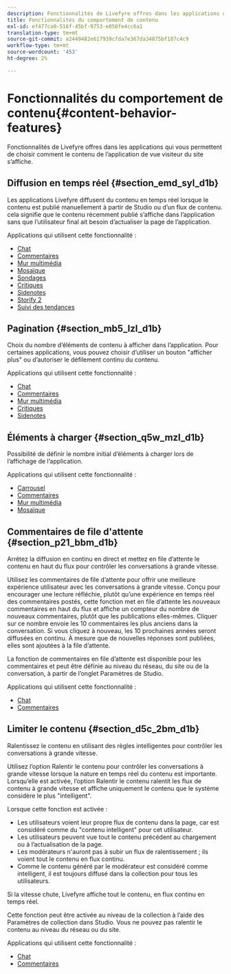 ```yaml
---
description: Fonctionnalités de Livefyre offres dans les applications qui vous permettent de choisir comment le contenu de l’application de vue visiteur du site s’affiche.
title: Fonctionnalités du comportement de contenu
exl-id: ef477ca0-516f-45bf-9753-e050fe4cc6a1
translation-type: tm+mt
source-git-commit: a2449482e617939cfda7e367da34875bf187c4c9
workflow-type: tm+mt
source-wordcount: '453'
ht-degree: 2%

---
```


# Fonctionnalités du comportement de contenu{#content-behavior-features}

Fonctionnalités de Livefyre offres dans les applications qui vous permettent de choisir comment le contenu de l’application de vue visiteur du site s’affiche.

## Diffusion en temps réel {#section_emd_syl_d1b}

Les applications Livefyre diffusent du contenu en temps réel lorsque le contenu est publié manuellement à partir de Studio ou d’un flux de contenu. cela signifie que le contenu récemment publié s’affiche dans l’application sans que l’utilisateur final ait besoin d’actualiser la page de l’application.

Applications qui utilisent cette fonctionnalité :

* [Chat](/help/using/c-about-apps/c-chat-app/c-chat-app.md#c_chat_app)
* [Commentaires](/help/using/c-about-apps/c-comments/c-comments.md)
* [Mur multimédia](/help/using/c-about-apps/c-media-wall-app/c-media-wall-app.md#c_media_wall_app)
* [Mosaïque](/help/using/c-about-apps/c-mosaic-app/c-mosaic-app.md#c_mosaic_app)
* [Sondages](/help/using/c-about-apps/c-polls-app/c-polls-app.md#c_polls_app)
* [Critiques](/help/using/c-about-apps/c-reviews-app/c-reviews-app.md#c_reviews_app)
* [Sidenotes](/help/using/c-about-apps/c-sidenotes-app/c-sidenotes-app.md#c_sidenotes_app)
* [Storify 2](/help/using/c-about-apps/c-storify2/c-storify2.md#c_storify2)
* [Suivi des tendances](/help/using/c-about-apps/c-trending-app/c-trending-app.md#c_trending_app)

## Pagination {#section_mb5_lzl_d1b}

Choix du nombre d’éléments de contenu à afficher dans l’application. Pour certaines applications, vous pouvez choisir d’utiliser un bouton &quot;afficher plus&quot; ou d’autoriser le défilement continu du contenu.

Applications qui utilisent cette fonctionnalité :

* [Chat](/help/using/c-about-apps/c-chat-app/c-chat-app.md#c_chat_app)
* [Commentaires](/help/using/c-about-apps/c-comments/c-comments.md)
* [Mur multimédia](/help/using/c-about-apps/c-media-wall-app/c-media-wall-app.md#c_media_wall_app)
* [Critiques](/help/using/c-about-apps/c-reviews-app/c-reviews-app.md#c_reviews_app)
* [Sidenotes](/help/using/c-about-apps/c-sidenotes-app/c-sidenotes-app.md#c_sidenotes_app)

## Éléments à charger {#section_q5w_mzl_d1b}

Possibilité de définir le nombre initial d’éléments à charger lors de l’affichage de l’application.

Applications qui utilisent cette fonctionnalité :

* [Carrousel](/help/using/c-about-apps/c-carousel-app/c-carousel-app.md#c_carousel_app)
* [Commentaires](/help/using/c-about-apps/c-comments/c-comments.md)
* [Mur multimédia](/help/using/c-about-apps/c-media-wall-app/c-media-wall-app.md#c_media_wall_app)
* [Mosaïque](/help/using/c-about-apps/c-mosaic-app/c-mosaic-app.md#c_mosaic_app)

## Commentaires de file d&#39;attente {#section_p21_bbm_d1b}

Arrêtez la diffusion en continu en direct et mettez en file d’attente le contenu en haut du flux pour contrôler les conversations à grande vitesse.

Utilisez les commentaires de file d’attente pour offrir une meilleure expérience utilisateur avec les conversations à grande vitesse. Conçu pour encourager une lecture réfléchie, plutôt qu’une expérience en temps réel des commentaires postés, cette fonction met en file d’attente les nouveaux commentaires en haut du flux et affiche un compteur du nombre de nouveaux commentaires, plutôt que les publications elles-mêmes. Cliquer sur ce nombre envoie les 10 commentaires les plus anciens dans la conversation. Si vous cliquez à nouveau, les 10 prochaines années seront diffusées en continu. À mesure que de nouvelles réponses sont publiées, elles sont ajoutées à la file d’attente.

La fonction de commentaires en file d’attente est disponible pour les commentaires et peut être définie au niveau du réseau, du site ou de la conversation, à partir de l’onglet Paramètres de Studio.

Applications qui utilisent cette fonctionnalité :

* [Chat](/help/using/c-about-apps/c-chat-app/c-chat-app.md#c_chat_app)
* [Commentaires](/help/using/c-about-apps/c-comments/c-comments.md)

## Limiter le contenu {#section_d5c_2bm_d1b}

Ralentissez le contenu en utilisant des règles intelligentes pour contrôler les conversations à grande vitesse.

Utilisez l’option Ralentir le contenu pour contrôler les conversations à grande vitesse lorsque la nature en temps réel du contenu est importante. Lorsqu’elle est activée, l’option Ralentir le contenu ralentit les flux de contenu à grande vitesse et affiche uniquement le contenu que le système considère le plus &quot;intelligent&quot;.

Lorsque cette fonction est activée :

* Les utilisateurs voient leur propre flux de contenu dans la page, car est considéré comme du &quot;contenu intelligent&quot; pour cet utilisateur.
* Les utilisateurs peuvent vue tout le contenu précédent au chargement ou à l’actualisation de la page.
* Les modérateurs n&#39;auront pas à subir un flux de ralentissement ; ils voient tout le contenu en flux continu.
* Comme le contenu généré par le modérateur est considéré comme intelligent, il est toujours diffusé dans la collection pour tous les utilisateurs.

Si la vitesse chute, Livefyre affiche tout le contenu, en flux continu en temps réel.

Cette fonction peut être activée au niveau de la collection à l’aide des Paramètres de collection dans Studio. Vous ne pouvez pas ralentir le contenu au niveau du réseau ou du site.

Applications qui utilisent cette fonctionnalité :

* [Chat](/help/using/c-about-apps/c-chat-app/c-chat-app.md#c_chat_app)
* [Commentaires](/help/using/c-about-apps/c-comments/c-comments.md)

